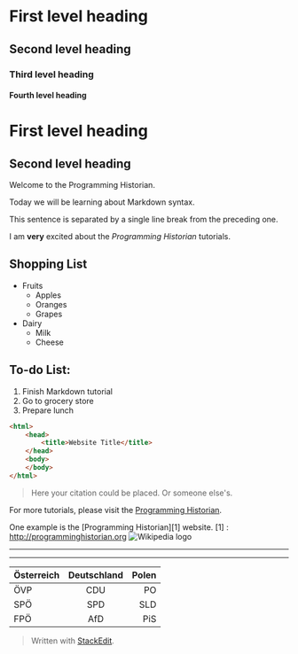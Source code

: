 # First level heading
## Second level heading
### Third level heading
#### Fourth level heading
First level heading
=======

Second level heading
----------

Welcome to the Programming Historian.

Today we will be learning about Markdown syntax.

This sentence is separated by a single line break from the preceding one.

I am **very** excited about the *Programming Historian* tutorials.

Shopping List
--------------
* Fruits
	* Apples 
	* Oranges
	* Grapes
* Dairy
	* Milk
	* Cheese

To-do List:
---------
1. Finish Markdown tutorial
2. Go to grocery store
3. Prepare lunch

```html
<html>
    <head>
        <title>Website Title</title>
    </head>
    <body>
    </body>
</html>
```

> Here your citation could be placed.
> Or someone else's.

For more tutorials, please visit the [Programming Historian](/ "http://programminghistorian.org").

One example is the [Programming Historian][1] website.
[1] : http://programminghistorian.org
![Wikipedia logo](https://medienportal.univie.ac.at/typo3temp/pics/1bb0045e39.jpg "Wikipedia logo")

---
___
| Österreich | Deutschland | Polen
| :----------- | :------------: |------:|
|ÖVP| CDU | PO
|SPÖ|SPD|SLD
|FPÖ|AfD|PiS


	


> Written with [StackEdit](https://stackedit.io/).